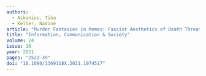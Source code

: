 ```yaml
---
authors:
  - Askanius, Tina
  - Keller, Nadine
article: "Murder Fantasies in Memes: Fascist Aesthetics of Death Threats and the Banalization of White Supremacist Violence"
title: "Information, Communication & Society"
volume: 24
issue: 16
year: 2021
pages: "2522–39"
doi: "10.1080/1369118X.2021.1974517"
---
```


